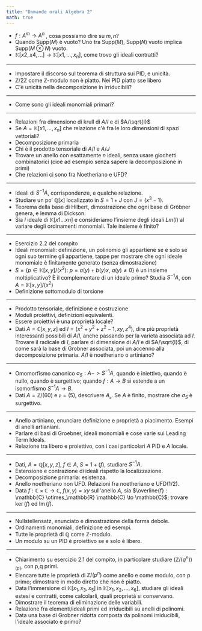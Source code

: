 ```yaml
---
title: "Domande orali Algebra 2"
math: true
---
```


- $f:A^m\to A^n$ , cosa possiamo dire su $m,n$?
- Quando $\text{Supp}(M)$ è vuoto? Uno tra $\text{Supp}(M)$, $\text{Supp}(N)$ vuoto implica $\text{Supp}(M\otimes N)$ vuoto.
- $\mathbb{K}[x2,x4,...]\to\mathbb{K}[x1,...,x_n]$, come trovo gli ideali contratti?
---
- Impostare il discorso sul teorema di struttura sui PID, e unicità.
- $\mathbb{Z}/2\mathbb{Z}$ come $\mathbb{Z}$-modulo non è piatto. Nei PID piatto sse libero
- C'è unicità nella decomposizione in irriducibili?
---
- Come sono gli ideali monomiali primari?
---
- Relazioni fra dimensione di krull di $A/I$ e di $A/\sqrt{I}$
- Se $A=\mathbb{K}[x1,...,x_n]$ che relazione c'è fra le loro dimensioni di spazi vettoriali?
- Decomposizione primaria
- Chi è il prodotto tensoriale di $A/I$ e $A/J$
- Trovare un anello con esattamente $n$ ideali, senza usare giochetti combinatorici (cioè ad esempio senza sapere la decomposizione in primi)
- Che relazioni ci sono fra Noetheriano e UFD?
---
- Ideali di $S^{-1}A$, corrispondenze, e qualche relazione.
- Studiare un po’ $\mathbb{Q}[x]$ localizzato in $S=1+J$ con $J =(x^3-1)$.
- Teorema della base di Hilbert, dimostrazione che ogni base di Gröbner genera, e lemma di Dickson.
- Sia $I$ ideale di $\mathbb{K}[x1...xn]$ e consideriamo l’insieme degli ideali $Lm(I)$ al variare degli ordinamenti monomiali. Tale insieme è finito?
---
- Esercizio 2.2 del compito
- Ideali monomiali: definizione, un polinomio gli appartiene se e solo se ogni suo termine gli appartiene, tappe per mostrare che ogni ideale monomiale è finitamente generato (senza dimostrazione)
- $S = \{ p \in \mathbb{K}[x,y]/(x^2) :~p = a(y)+b(y)x,~a(y) \neq 0\}$ è un insieme moltiplicativo? È il complementare di un ideale primo? Studia $S^{-1}A$, con $A=\mathbb{K}[x,y]/(x^2)$
- Definizione sottomodulo di torsione
---
- Prodotto tensoriale, definizione e costruzione
- Moduli proiettivi, definizioni equivalenti.
- Essere proiettivi è una proprietà locale?
- Dati $A=\mathbb{C}[x,y,z]$ ed $I=(x^2+y^2+z^2-1,xy,z^4)$, dire più proprietà interessanti possibili di $A/I$, anche passando per la varietà associata ad $I$. Trovare il radicale di $I$, parlare di dimensione di $A/I$ e di $A/\sqrt{I}$, di come sarà la base di Grobner associata, poi un accenno alla decomposizione primaria. $A/I$ è noetheriano o artiniano?
---
- Omomorfismo canonico $\sigma_S : A->S^{-1}A$, quando è iniettivo, quando è nullo, quando è surgettivo; quando $f:A\to B$ si estende a un isomorfismo $S^{-1}A\to B$.
- Dati $A=\mathbb{Z}/(60)$ e $\mathfrak{p}=(5)$, descrivere $A_\mathfrak{p}$. Se $A$ è finito, mostrare che $\sigma_S$ è surgettivo.
---
- Anello artiniano, enunciare definizione e proprietà a piacimento. Esempi di anelli artianiani.
- Parlare di basi di Groebner, ideali monomiali e cose varie sui Leading Term Ideals.
- Relazione tra libero e proiettivo, con i casi particolari $A$ PID e $A$ locale.
---
- Dati, $A=\mathbb{Q}[x,y,z]$, $f\in A$, $S=1+(f)$, studiare $S^{-1}A$.
- Estensione e contrazione di ideali rispetto la localizzazione.
- Decomposizione primaria: esistenza.
- Anello noetheriano non UFD. Relazioni fra noetheriano e UFD(1/2).
- Data $f:\mathbb{C}\times\mathbb{C}\to\mathbb{C}$, $f(x,y)=xy$ sull'anello $A$, sia $\overline{f} : \mathbb{C} \otimes_\mathbb{R} \mathbb{C} \to \mathbb{C}$; trovare $\ker(f)$ ed $\operatorname{Im}(f)$.
---
- Nullstellensatz, enunciato e dimostrazione della forma debole.
- Ordinamenti monomiali, definizione ed esempi.
- Tutte le proprietà di $\mathbb{Q}$ come $\mathbb{Z}$-modulo.
- Un modulo su un PID è proiettivo se e solo è libero.
---
- Chiarimento su esercizio 2.1 del compito, in particolare studiare $(\mathbb{Z}/(q^n))_{(p)}$, con p,q primi.
- Elencare tutte le proprietà di $\mathbb{Z}/(p^n)$ come anello e come modulo, con p primo; dimostrare in modo diretto che non è piatto.
- Data l'immersione di $\mathbb{K}[x_1,x_3,x_5]$ in $\mathbb{K}[x_1,x_2,...,x_6]$, studiare gli ideali estesi e contratti, come calcolarli, quali proprietà si conservano.
- Dimostrare il teorema di eliminazione delle variabili.
- Relazione fra elementi/ideali primi ed irriducibili su anelli di polinomi.
- Data una base di Grobner ridotta composta da polinomi irriducibili, l'ideale associato è primo?
